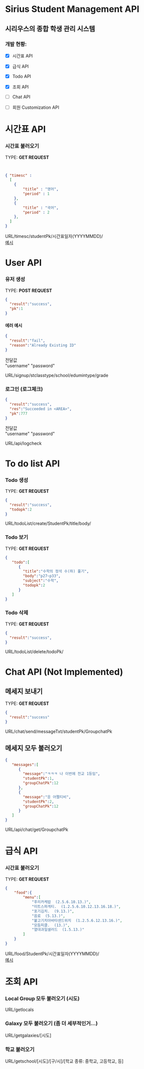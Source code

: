 # Sirius Student Management API
## 시리우스의 종합 학생 관리 시스템
### 개발 현황:
- [X] 시간표 API
- [X] 급식 API
- [x] Todo API
- [x] 조회 API
- [ ] Chat API
- [ ] 회원 Customization API





# 시간표 API
### 시간표 불러오기 <br>
TYPE: **GET REQUEST**
```json

 
{ "timesc" : 
  [
    {
        "title" : "영어",
        "period" : 1
    },
    {
        "title" : "국어",
        "period" : 2
    },
  ]
}

```

URL/timesc/studentPk/시간표일자(YYYYMMDD)/<br>
[예시](https://classappAPI.compilingcoder.repl.co/timesc/1/20221013)

# User API
### 유저 생성 <br>
TYPE: **POST REQUEST**

```json
{
  "result":"success",
  "pk":1
}
```
#### 에러 예시
```json
{
  "result":"fail",
  "reason":"Already Existing ID"
}
```
전달값<br>
"username"
"password"

URL/signup/stclasstype/school/edumintype/grade

### 로그인 (로그체크) <br>

```json
{
  "result":"success",
  "res":"Succeeded in <AREA>",
  "pk":777
}
```

전달값<br>
"username"
"password"


URL/api/logcheck


# To do list API

### Todo 생성
TYPE: **GET REQUEST**
```json
{
  "result":"success",
  "todopk":2
}
```
URL/todoList/create/StudentPk/title/body/<br>

### Todo 보기
TYPE: **GET REQUEST**

```json
{
   "todo":[
      {
        "title":"수학의 정석 수(하) 풀기",
        "body":"p27~p33",
        "subject":"수학",
        "todopk":2
      }
   ]
}
```

### Todo 삭제
TYPE: **GET REQUEST**
```json
{
  "result":"success",
}
```
URL/todoList/delete/todoPk/<br>

# Chat API (Not Implemented)
## 메세지 보내기
TYPE: **GET REQUEST**
```json
{
  "result":"success"
}
```
URL/chat/send/messageTxt/studentPk/GroupchatPk<br>
## 메세지 모두 불러오기
```json
{
   "messages":[
      {
        "message":"ㅋㅋㅋ 나 이번에 전교 1등임",
        "studentPk":1,
        "groupChatPk":12
      },
      {
        "message":"응 어쩔티비",
        "studentPk":2,
        "groupChatPk":12
      }
   ]
}
  ```
URL/api/chat/get/GroupchatPk

#  급식 API
### 시간표 불러오기 <br>
TYPE: **GET REQUEST**
```json
{
    "food":{
        "menu":[
            "후리카케밥  (2.5.6.10.13.)",
            "미트스파게티.  (1.2.5.6.10.12.13.16.18.)",
            "포기김치.  (9.13.)",
            "음료  (5.13.)",
            "불고기치아바타샌드위치  (1.2.5.6.12.13.16.)",
            "모듬피클.  (13.)",
            "열대과일샐러드  (1.5.13.)"
        ]
    }
}
```
URL/food/StudentPk/시간표일자(YYYYMMDD)/<br>
[예시](https://classappapi.compilingcoder.repl.co/food/1/20221013/)

# 조회 API

### Local Group 모두 불러오기 (시도)
URL/getlocals

### Galaxy 모두 불러오기 (좀 더 세부적인거...)
URL/getgalaxies/[시도]

### 학교 불러오기
URL/getschool/[시도]/[구/시]/[학교 종류: 중학교, 고등학교, 등]